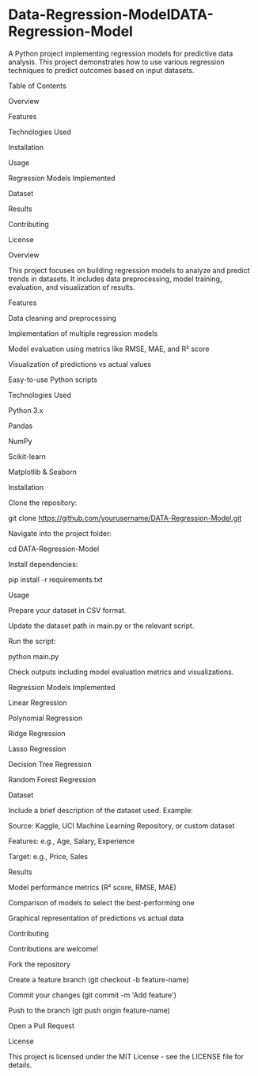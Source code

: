 # Data-Regression-ModelDATA-Regression-Model

A Python project implementing regression models for predictive data analysis. This project demonstrates how to use various regression techniques to predict outcomes based on input datasets.

Table of Contents

Overview

Features

Technologies Used

Installation

Usage

Regression Models Implemented

Dataset

Results

Contributing

License

Overview

This project focuses on building regression models to analyze and predict trends in datasets. It includes data preprocessing, model training, evaluation, and visualization of results.

Features

Data cleaning and preprocessing

Implementation of multiple regression models

Model evaluation using metrics like RMSE, MAE, and R² score

Visualization of predictions vs actual values

Easy-to-use Python scripts

Technologies Used

Python 3.x

Pandas

NumPy

Scikit-learn

Matplotlib & Seaborn

Installation

Clone the repository:

git clone https://github.com/yourusername/DATA-Regression-Model.git


Navigate into the project folder:

cd DATA-Regression-Model


Install dependencies:

pip install -r requirements.txt

Usage

Prepare your dataset in CSV format.

Update the dataset path in main.py or the relevant script.

Run the script:

python main.py


Check outputs including model evaluation metrics and visualizations.

Regression Models Implemented

Linear Regression

Polynomial Regression

Ridge Regression

Lasso Regression

Decision Tree Regression

Random Forest Regression

Dataset

Include a brief description of the dataset used. Example:

Source: Kaggle, UCI Machine Learning Repository, or custom dataset

Features: e.g., Age, Salary, Experience

Target: e.g., Price, Sales

Results

Model performance metrics (R² score, RMSE, MAE)

Comparison of models to select the best-performing one

Graphical representation of predictions vs actual data

Contributing

Contributions are welcome!

Fork the repository

Create a feature branch (git checkout -b feature-name)

Commit your changes (git commit -m 'Add feature')

Push to the branch (git push origin feature-name)

Open a Pull Request

License

This project is licensed under the MIT License - see the LICENSE
 file for details.
